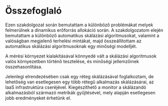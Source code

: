 Összefoglaló
============

Ezen szakdolgozat során bemutattam a különböző problémákat melyek felmerülnek a dinamikus erőforrás allokáció során. A szakdolgozatom elején bemutattam a különböző automatikus skálázási algoritmusokat, valamint a valóságban megjelenő terhelési mintákat, majd összeállítottam az automatikus skálázási algoritmusoknak egy minőségi modelljét.

A mérési környezet kialakításával könnyedé vált a skálázási algoritmusok valós környezetben történő tesztelése, és minőségi jellemzőinek összehasonlítása.

Jelenlegi elrendezésében csak egy réteg skálázásával foglalkoztam, de lehetőség van esetlegesen egy több rétegű alkalmazás skálázásárai, az IaaS infrastruktúra cseréjével. Kiegészíthető a monitor a skálázandó alkalmazásból származó metrikák gyűjtésével, mely alapján esetlegesen jobb eredményeket érhetünk el.
